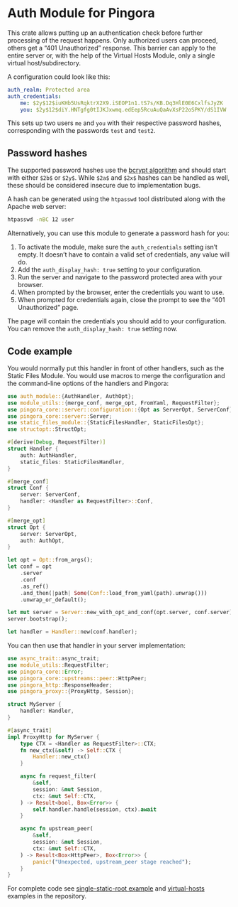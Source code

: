 # Auth Module for Pingora

This crate allows putting up an authentication check before further processing of the request
happens. Only authorized users can proceed, others get a “401 Unauthorized” response. This
barrier can apply to the entire server or, with the help of the Virtual Hosts Module, only a
single virtual host/subdirectory.

A configuration could look like this:

```yaml
auth_realm: Protected area
auth_credentials:
    me: $2y$12$iuKHb5UsRqktrX2X9.iSEOP1n1.tS7s/KB.Dq3HlE0E6CxlfsJyZK
    you: $2y$12$diY.HNTgfg0tIJKJxwmq.edEep5RcuAuQaAvXsP22oSPKY/dS1IVW
```

This sets up two users `me` and `you` with their respective password hashes, corresponding with
the passwords `test` and `test2`.

## Password hashes

The supported password hashes use the [bcrypt algorithm](https://en.wikipedia.org/wiki/Bcrypt)
and should start with either `$2b$` or `$2y$`. While `$2a$` and `$2x$` hashes can be handled as
well, these should be considered insecure due to implementation bugs.

A hash can be generated using the `htpasswd` tool distributed along with the Apache web server:

```sh
htpasswd -nBC 12 user
```

Alternatively, you can use this module to generate a password hash for you:

1. To activate the module, make sure the `auth_credentials` setting isn’t empty. It doesn’t
have to contain a valid set of credentials, any value will do.
2. Add the `auth_display_hash: true` setting to your configuration.
3. Run the server and navigate to the password protected area with your browser.
4. When prompted by the browser, enter the credentials you want to use.
5. When prompted for credentials again, close the prompt to see the “401 Unauthorized” page.

The page will contain the credentials you should add to your configuration. You can remove the
`auth_display_hash: true` setting now.

## Code example

You would normally put this handler in front of other handlers, such as the Static Files
Module. You would use macros to merge the configuration and the command-line options of the
handlers and Pingora:

```rust
use auth_module::{AuthHandler, AuthOpt};
use module_utils::{merge_conf, merge_opt, FromYaml, RequestFilter};
use pingora_core::server::configuration::{Opt as ServerOpt, ServerConf};
use pingora_core::server::Server;
use static_files_module::{StaticFilesHandler, StaticFilesOpt};
use structopt::StructOpt;

#[derive(Debug, RequestFilter)]
struct Handler {
    auth: AuthHandler,
    static_files: StaticFilesHandler,
}

#[merge_conf]
struct Conf {
    server: ServerConf,
    handler: <Handler as RequestFilter>::Conf,
}

#[merge_opt]
struct Opt {
    server: ServerOpt,
    auth: AuthOpt,
}

let opt = Opt::from_args();
let conf = opt
    .server
    .conf
    .as_ref()
    .and_then(|path| Some(Conf::load_from_yaml(path).unwrap()))
    .unwrap_or_default();

let mut server = Server::new_with_opt_and_conf(opt.server, conf.server);
server.bootstrap();

let handler = Handler::new(conf.handler);
```

You can then use that handler in your server implementation:

```rust
use async_trait::async_trait;
use module_utils::RequestFilter;
use pingora_core::Error;
use pingora_core::upstreams::peer::HttpPeer;
use pingora_http::ResponseHeader;
use pingora_proxy::{ProxyHttp, Session};

struct MyServer {
    handler: Handler,
}

#[async_trait]
impl ProxyHttp for MyServer {
    type CTX = <Handler as RequestFilter>::CTX;
    fn new_ctx(&self) -> Self::CTX {
        Handler::new_ctx()
    }

    async fn request_filter(
        &self,
        session: &mut Session,
        ctx: &mut Self::CTX,
    ) -> Result<bool, Box<Error>> {
        self.handler.handle(session, ctx).await
    }

    async fn upstream_peer(
        &self,
        session: &mut Session,
        ctx: &mut Self::CTX,
    ) -> Result<Box<HttpPeer>, Box<Error>> {
        panic!("Unexpected, upstream_peer stage reached");
    }
}
```

For complete code see [single-static-root example](https://github.com/palant/pingora-utils/tree/main/examples/single-static-root) and [virtual-hosts](https://github.com/palant/pingora-utils/tree/main/examples/virtual-hosts) examples in the repository.
